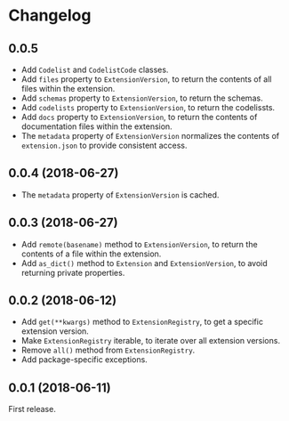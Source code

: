 # Changelog

## 0.0.5

* Add `Codelist` and `CodelistCode` classes.
* Add `files` property to `ExtensionVersion`, to return the contents of all files within the extension.
* Add `schemas` property to `ExtensionVersion`, to return the schemas.
* Add `codelists` property to `ExtensionVersion`, to return the codelissts.
* Add `docs` property to `ExtensionVersion`, to return the contents of documentation files within the extension.
* The `metadata` property of `ExtensionVersion` normalizes the contents of `extension.json` to provide consistent access.

## 0.0.4 (2018-06-27)

* The `metadata` property of `ExtensionVersion` is cached.

## 0.0.3 (2018-06-27)

* Add `remote(basename)` method to `ExtensionVersion`, to return the contents of a file within the extension.
* Add `as_dict()` method to `Extension` and `ExtensionVersion`, to avoid returning private properties.

## 0.0.2 (2018-06-12)

* Add `get(**kwargs)` method to `ExtensionRegistry`, to get a specific extension version.
* Make `ExtensionRegistry` iterable, to iterate over all extension versions.
* Remove `all()` method from `ExtensionRegistry`.
* Add package-specific exceptions.

## 0.0.1 (2018-06-11)

First release.
